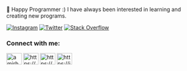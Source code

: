 🔭 Happy Programmer :) 
I have always been interested in learning and creating new programs.

[![Instagram](https://img.shields.io/badge/Instagram-%23E4405F.svg?logo=Instagram&logoColor=white)](https://instagram.com/awiir2) [![Twitter](https://img.shields.io/badge/Twitter-%231DA1F2.svg?logo=Twitter&logoColor=white)](https://twitter.com/Amirhosein96) [![Stack Overflow](https://img.shields.io/badge/-Stackoverflow-FE7A16?logo=stack-overflow&logoColor=white)](https://stackoverflow.com/users/21176666)

<h3 align="left">Connect with me:</h3>
<p align="left">
<a href="https://twitter.com/amirhosein96" target="blank"><img align="center" src="https://raw.githubusercontent.com/rahuldkjain/github-profile-readme-generator/master/src/images/icons/Social/twitter.svg" alt="amirhosein96" height="30" width="40" /></a>
<a href="https://linkedin.com/in/https://www.linkedin.com/in/amirhosein-zare-30923b273/" target="blank"><img align="center" src="https://raw.githubusercontent.com/rahuldkjain/github-profile-readme-generator/master/src/images/icons/Social/linked-in-alt.svg" alt="https://www.linkedin.com/in/amirhosein-zare-30923b273/" height="30" width="40" /></a>
<a href="https://stackoverflow.com/users/https://stackoverflow.com/users/21176666" target="blank"><img align="center" src="https://raw.githubusercontent.com/rahuldkjain/github-profile-readme-generator/master/src/images/icons/Social/stack-overflow.svg" alt="https://stackoverflow.com/users/21176666" height="30" width="40" /></a>
<a href="https://instagram.com/https://instagram.com/awiir2" target="blank"><img align="center" src="https://raw.githubusercontent.com/rahuldkjain/github-profile-readme-generator/master/src/images/icons/Social/instagram.svg" alt="https://instagram.com/awiir2" height="30" width="40" /></a>
</p>
